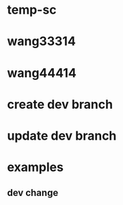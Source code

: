 # temp-sc
# wang33314
# wang44414


# create dev branch
# update dev branch

# examples


## dev change
